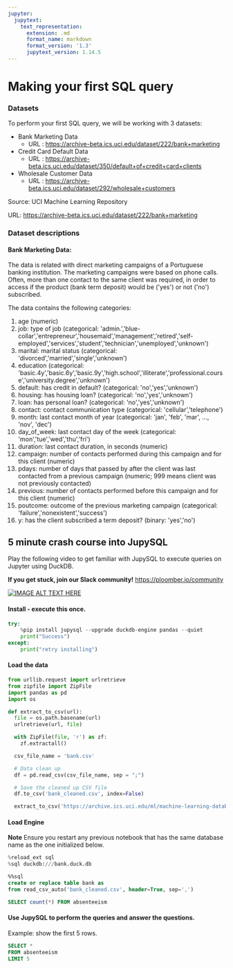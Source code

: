 ```yaml
---
jupyter:
  jupytext:
    text_representation:
      extension: .md
      format_name: markdown
      format_version: '1.3'
      jupytext_version: 1.14.5
---
```


# Making your first SQL query
<!-- #region -->
### Datasets

To perform your first SQL query, we will be working with 3 datasets:
- Bank Marketing Data
  - URL : https://archive-beta.ics.uci.edu/dataset/222/bank+marketing
- Credit Card Default Data
  - URL : https://archive-beta.ics.uci.edu/dataset/350/default+of+credit+card+clients
- Wholesale Customer Data
  - URL : https://archive-beta.ics.uci.edu/dataset/292/wholesale+customers

Source: UCI Machine Learning Repository

URL: https://archive-beta.ics.uci.edu/dataset/222/bank+marketing

### Dataset descriptions

#### Bank Marketing Data: 
The data is related with direct marketing campaigns of a Portuguese banking institution. The marketing campaigns were based on phone calls. Often, more than one contact to the same client was required, in order to access if the product (bank term deposit) would be ('yes') or not ('no') subscribed. 

The data contains the following categories:

1. age (numeric)
2. job: type of job (categorical: 'admin.','blue-collar','entrepreneur','housemaid','management','retired','self-employed','services','student','technician','unemployed','unknown')
3. marital: marital status (categorical: 'divorced','married','single','unknown')
4. education (categorical: 'basic.4y','basic.6y','basic.9y','high.school','illiterate','professional.course','university.degree','unknown')
5. default: has credit in default? (categorical: 'no','yes','unknown')
6. housing: has housing loan? (categorical: 'no','yes','unknown')
7. loan: has personal loan? (categorical: 'no','yes','unknown')
8. contact: contact communication type (categorical: 'cellular','telephone') 
9. month: last contact month of year (categorical: 'jan', 'feb', 'mar', ..., 'nov', 'dec')
10. day_of_week: last contact day of the week (categorical: 'mon','tue','wed','thu','fri')
11. duration: last contact duration, in seconds (numeric)
12. campaign: number of contacts performed during this campaign and for this client (numeric)
13. pdays: number of days that passed by after the client was last contacted from a previous campaign (numeric; 999 means client was not previously contacted)
14. previous: number of contacts performed before this campaign and for this client (numeric)
15. poutcome: outcome of the previous marketing campaign (categorical: 'failure','nonexistent','success')
16. y: has the client subscribed a term deposit? (binary: 'yes','no')

<!-- #endregion -->

<!-- #region -->
## 5 minute crash course into JupySQL

Play the following video to get familiar with JupySQL to execute queries on Jupyter using DuckDB.

<b>If you get stuck, join our Slack community!</b> https://ploomber.io/community


[![IMAGE ALT TEXT HERE](https://img.youtube.com/vi/CsWEUYLaYU0/0.jpg)](https://www.youtube.com/watch?v=CsWEUYLaYU0)

<!-- #endregion -->

#### Install - execute this once. 

```python
try:
    %pip install jupysql --upgrade duckdb-engine pandas --quiet
    print("Success")
except:
    print("retry installing")
```

#### Load the data
```python
from urllib.request import urlretrieve
from zipfile import ZipFile
import pandas as pd
import os

def extract_to_csv(url):
  file = os.path.basename(url)
  urlretrieve(url, file)

  with ZipFile(file, 'r') as zf:
    zf.extractall()

  csv_file_name = 'bank.csv'

  # Data clean up
  df = pd.read_csv(csv_file_name, sep = ";")

  # Save the cleaned up CSV file
  df.to_csv('bank_cleaned.csv', index=False) 

  extract_to_csv('https://archive.ics.uci.edu/ml/machine-learning-databases/00222/bank.zip')
  ```
  #### Load Engine

<b>Note</b> Ensure you restart any previous notebook that has the same database name as the one initialized below.

```python
%reload_ext sql
%sql duckdb:///bank.duck.db
```

```sql
%%sql
create or replace table bank as
from read_csv_auto('bank_cleaned.csv', header=True, sep=',')
```

```sql
SELECT count(*) FROM absenteeism
```

#### Use JupySQL to perform the queries and answer the questions.

Example: show the first 5 rows.

```sql
SELECT *
FROM absenteeism 
LIMIT 5
```